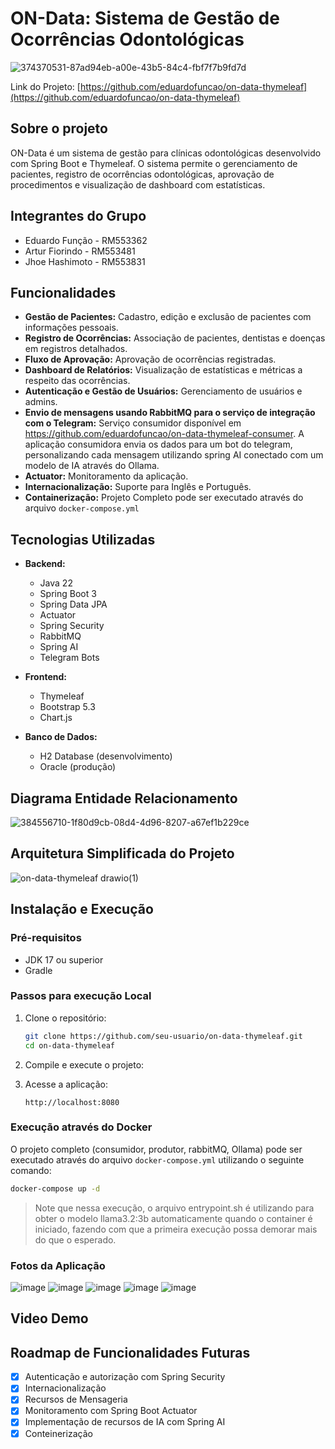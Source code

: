 # ON-Data: Sistema de Gestão de Ocorrências Odontológicas

![374370531-87ad94eb-a00e-43b5-84c4-fbf7f7b9fd7d](https://github.com/user-attachments/assets/1eed88d3-136a-4f14-903d-60963a949a3d)

Link do Projeto: [https://github.com/eduardofuncao/on-data-thymeleaf](https://github.com/eduardofuncao/on-data-thymeleaf)

## Sobre o projeto

ON-Data é um sistema de gestão para clínicas odontológicas desenvolvido com Spring Boot e Thymeleaf. O sistema permite o gerenciamento de pacientes, registro de ocorrências odontológicas, aprovação de procedimentos e visualização de dashboard com estatísticas.

## Integrantes do Grupo

- Eduardo Função - RM553362
- Artur Fiorindo - RM553481
- Jhoe Hashimoto - RM553831

## Funcionalidades

- **Gestão de Pacientes:** Cadastro, edição e exclusão de pacientes com informações pessoais.
- **Registro de Ocorrências:** Associação de pacientes, dentistas e doenças em registros detalhados.
- **Fluxo de Aprovação:** Aprovação de ocorrências registradas.
- **Dashboard de Relatórios:** Visualização de estatísticas e métricas a respeito das ocorrências.
- **Autenticação e Gestão de Usuários:** Gerenciamento de usuários e admins.
- **Envio de mensagens usando RabbitMQ para o serviço de integração com o Telegram:** Serviço consumidor disponível em 
https://github.com/eduardofuncao/on-data-thymeleaf-consumer. A aplicação consumidora envia os dados para um bot do telegram, 
personalizando cada mensagem utilizando spring AI conectado com um modelo de IA através do Ollama.
- **Actuator:** Monitoramento da aplicação.
- **Internacionalização:** Suporte para Inglês e Português.
- **Containerização:** Projeto Completo pode ser executado através do arquivo `docker-compose.yml`

## Tecnologias Utilizadas
- **Backend:**
  - Java 22
  - Spring Boot 3
  - Spring Data JPA
  - Actuator
  - Spring Security
  - RabbitMQ
  - Spring AI
  - Telegram Bots

- **Frontend:**
  - Thymeleaf
  - Bootstrap 5.3
  - Chart.js

- **Banco de Dados:**
  - H2 Database (desenvolvimento)
  - Oracle (produção)

## Diagrama Entidade Relacionamento
![384556710-1f80d9cb-08d4-4d96-8207-a67ef1b229ce](https://github.com/user-attachments/assets/7af3ff08-2465-4a2f-8c95-26cc754a14b1)

## Arquitetura Simplificada do Projeto
![on-data-thymeleaf drawio(1)](https://github.com/user-attachments/assets/ab43de18-b4e4-4185-b5d0-9cffd86e089d)


## Instalação e Execução
### Pré-requisitos
- JDK 17 ou superior
- Gradle

### Passos para execução Local
1. Clone o repositório:
   ```bash
   git clone https://github.com/seu-usuario/on-data-thymeleaf.git
   cd on-data-thymeleaf
   ```

2. Compile e execute o projeto:

3. Acesse a aplicação:
   ```
   http://localhost:8080
   ```
### Execução através do Docker
O projeto completo (consumidor, produtor, rabbitMQ, Ollama) pode ser executado através do arquivo `docker-compose.yml`
utilizando o seguinte comando:
```bash
docker-compose up -d
```
> Note que nessa execução, o arquivo entrypoint.sh é utilizando para obter o modelo llama3.2:3b automaticamente quando
> o container é iniciado, fazendo com que a primeira execução possa demorar mais do que o esperado.

### Fotos da Aplicação
![image](https://github.com/user-attachments/assets/d2f8a2a4-6e30-427f-a8b4-2e7ccde3765c)
![image](https://github.com/user-attachments/assets/21c85d87-c47f-4b5f-9915-6d035f5c6d16)
![image](https://github.com/user-attachments/assets/081f1b76-6b8d-42cd-9278-43ccaa852c88)
![image](https://github.com/user-attachments/assets/70a4ce48-027d-4d21-843f-b52b3868c46e)
![image](https://github.com/user-attachments/assets/936e3573-0776-4cef-8f67-868b51ef983d)


## Video Demo

## Roadmap de Funcionalidades Futuras

- [x] Autenticação e autorização com Spring Security
- [x] Internacionalização
- [x] Recursos de Mensageria
- [x] Monitoramento com Spring Boot Actuator
- [x] Implementação de recursos de IA com Spring AI
- [x] Conteinerização
